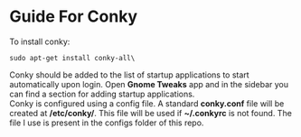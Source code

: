 # Guide For Conky

To install conky:
```
sudo apt-get install conky-all\
```
Conky should be added to the list of startup applications to start automatically upon login. Open **Gnome Tweaks** app and in the sidebar you can find a section for adding startup applications.\
Conky is configured using a config file. A standard **conky.conf** file will be created at **/etc/conky/**. This file will be used if **~/.conkyrc** is not found. The file I use is present in the configs folder of this repo.
